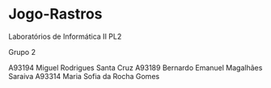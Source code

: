 # Jogo-Rastros

Laboratórios de Informática II
PL2

Grupo 2

A93194 Miguel Rodrigues Santa Cruz
A93189 Bernardo Emanuel Magalhães Saraiva
A93314 Maria Sofia da Rocha Gomes
